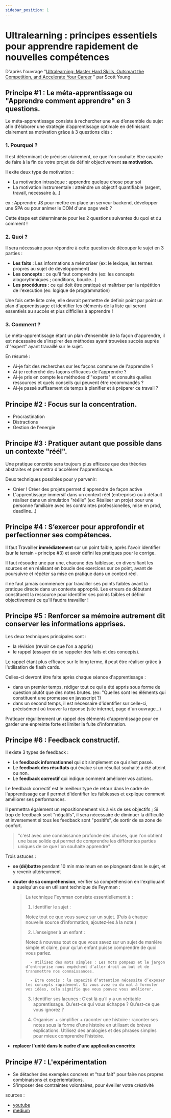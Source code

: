 ```yaml
---
sidebar_position: 1
---
```


# Ultralearning : principes essentiels pour apprendre rapidement de nouvelles compétences

D'après l'ouvrage "[Ultralearning: Master Hard Skills, Outsmart the Competition, and Accelerate Your Career](https://www.amazon.fr/Ultralearning-Master-Outsmart-Competition-Accelerate/dp/006285268X) " par Scott Young

## Principe #1 :  Le méta-apprentissage ou "Apprendre comment apprendre" en 3 questions.

Le méta-apprentissage consiste à rechercher une vue d’ensemble du sujet afin d’élaborer une stratégie d’apprentissage optimale en définissant clairement sa motivation grâce à 3 questions clés :

### 1. Pourquoi ?

Il est déterminant de préciser clairement, ce que l'on souhaite être capable de faire à la fin de votre projet de définir objectivement __sa motivation__.

Il exite deux type de motivation : 

 - La motivation intrasèque : apprendre quelque chose pour soi 
 - La motivation instrumentale : atteindre un objectif quantifiable (argent, travail, necessaire à...)

ex : Apprendre JS pour mettre en place un serveur backend, développer une SPA ou pour animer le DOM d'une page web ? 

Cette étape est déterminante pour les 2 questions suivantes du quoi et du comment !

### 2. Quoi ?

Il sera nécessaire pour répondre à cette question de découper le sujet en 3 parties :

- __Les faits__ : Les informations a mémoriser (ex: le lexique, les termes propres au sujet de développement)
- __Les concepts__ : ce qu’il faut comprendre (ex: les concepts alogorythmiques ; conditions, boucle...)
- __Les procédures__ : ce qui doit être pratiqué et maîtriser par la répétition de l'execution (ex: logique de programmation)

Une fois cette liste crée, elle devrait permettre de definir point par point un plan d'apprentissage et identifier les éléments de la liste qui seront essentiels au succès et plus difficiles à apprendre !

### 3. Comment ?

Le méta-apprentissage étant un plan d’ensemble de la façon d'apprendre, il est nécessaire de s'inspirer des méthodes ayant trouvées succès auprès d'"expert" ayant travaillé sur le sujet.

En résumé : 
- Ai-je fait des recherches sur les façons commune de l'apprendre ?
- Ai-je recherché des façons efficaces de l'apprendre  ?
- Ai-je pris en compte les méthodes d'"experts" et consulté quelles ressources et quels conseils qui peuvent être recommandés ?
- Ai-je passé suffisament de temps à planifier et à préparer ce travail ?

## Principe #2 : Focus sur la concentration.

- Procrastination
- Distractions
- Gestion de l'energie

## Principe #3 : Pratiquer autant que possible dans un contexte "réél".

Une pratique concrète sera toujours plus efficace que des théories abstraites et permettra d'accélérer l'apprentissage.

Deux techniques possibles pour y parvenir:

- Créer ! Créer des projets permet d'apprendre de façon active
- L'apprentissage immersif dans un context réél (entreprise) ou à défault réaliser dans un simulation "réélle" (ex: Réaliser un projet pour une personne familiaire avec les contraintes professionelles, mise en prod, deadline...)

## Principe #4 : S’exercer pour approfondir et perfectionner ses compétences.

Il faut Travailler __immédiatement__ sur un point faible, après l'avoir identifier (sur le terrain - principe #3) et avoir défini les pratiques pour le corrige.

 Il faut résoudre une par une, chacune des faiblesse, en diversifiant les sources et en réalisant en boucle des exercices sur ce point, avant de poursuivre et répéter sa mise en pratique dans un context réel.

il ne faut jamais commencer par travailler ses points faibles avant la pratique directe dans un contexte approprié. Les erreurs de débutant constituent la ressource pour identifier ses points faibles et définir objectivement ce qu'il faudra travailler !

## Principe #5 : Renforcer sa mémoire autrement dit conserver les informations apprises.

Les deux techniques principales sont :

- la révision (revoir ce que l’on a appris)
- le rappel (essayer de se rappeler des faits et des concepts).

Le rappel étant plus efficace sur le long terme, il peut être réaliser grâce à l'utilisation de flash cards.

Celles-ci devront être faite après chaque séance d'apprentissage :
- dans un premier temps, rédiger tout ce qui a été appris sous forme de question plutôt que des notes brutes. (ex: "Quelles sont les éléments qui constituent une promesse en javascript ?)
- dans un second temps, il est nécessaire d'identifier sur celle-ci, précisément où trouver la réponse (site internet, page d'un ouvrage...)

Pratiquer régulièrement un rappel des éléments d'apprentissage pour en garder une enpreinte forte et limiter la fuite d'information.

## Principe #6 : Feedback constructif.

Il existe 3 types de feedback : 

- Le __feedback informationnel__ qui dit simplement ce qui s’est passé.
- Le __feedback des résultats__ qui évalue si un résultat souhaité a été atteint ou non.
- Le __feedback correctif__ qui indique comment améliorer vos actions.

Le feedback correctif est le meilleur type de retour dans le cadre de l'apprentissage car il permet d'identifier les faiblesses et explique comment améliorer ses performances.

Il permettra également un repositionnement vis à vis de ses objectifs ; Si trop de feedback sont "négatifs", il sera nécessaire de diminuer la difficulté et inversement si tous les feedback sont "positifs", de sortir de sa zone de confort.


> "c'est avec une connaissance profonde des choses, que l'on obtient une base solide qui permet de comprendre les différentes parties uniques de ce que l'on souhaite apprendre"

Trois astuces : 

- __se (dé)battre__ pendant 10 min maximum en se plongeant dans le sujet, et y revenir ultérieurment

- __douter de sa compréhension__, vérifier sa compréhension en l'expliquant à quelqu'un ou en utilisant technique de Feynman :

    >La technique Feynman consiste essentiellement à :
    >
    >1. Identifier le sujet :
    >
    >Notez tout ce que vous savez sur un sujet. (Puis à chaque nouvelle source d’information, ajoutez-les à la note.)
    >
    >2. L’enseigner à un enfant : 
    >
    >Notez à nouveau tout ce que vous savez sur un sujet de manière simple et claire, pour qu’un enfant puisse comprendre de quoi vous parlez.
    >
    >       - Utilisez des mots simples : Les mots pompeux et le jargon d’entreprise nous empêchent d’aller droit au but et de transmettre nos connaissances.
    >
    >       - Etre concis : la capacité d’attention nécessite d’exposer les concepts rapidement. Si vous avez eu du mal à formuler vos idées, cela signifie que vous pouvez vous améliorer.
    >
    >3. Identifier ses lacunes : C’est là qu’il y a un véritable apprentissage. Qu’est-ce qui vous échappe ? Qu’est-ce que vous ignorez ?
    >
    >4. Organiser + simplifier + raconter une histoire : raconter ses notes sous la forme d'une histoire en utilisant de brèves explications. Utilisez des analogies et des phrases simples pour mieux comprendre l’histoire.

- __replacer l'unité dans le cadre d'une application concrète__

## Principe #7 : L'expérimentation

- Se détacher des exemples concrets et "tout fait" pour faire nos propres combinaisons et expériemtations.
- S'imposer des contraintes volontaires, pour éveiller votre créativité


sources : 
- [youtube](https://www.youtube.com/watch?v=YuHWrBgqb2I)
- [medium](https://medium.com/essentiels/ultralearning-9-principes-essentiels-pour-apprendre-rapidement-de-nouvelles-comp%C3%A9tences-5d18307884a7)